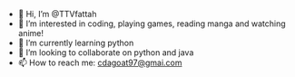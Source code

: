 - 👋 Hi, I’m @TTVfattah
- 👀 I’m interested in coding, playing games, reading manga and watching anime!
- 🌱 I’m currently learning python  
- 💞️ I’m looking to collaborate on python and java
- 📫 How to reach me: cdagoat97@gmai.com 

<!---
TTVfattah/TTVfattah is a ✨ special ✨ repository because its `README.md` (this file) appears on your GitHub profile.
You can click the Preview link to take a look at your changes.
--->
